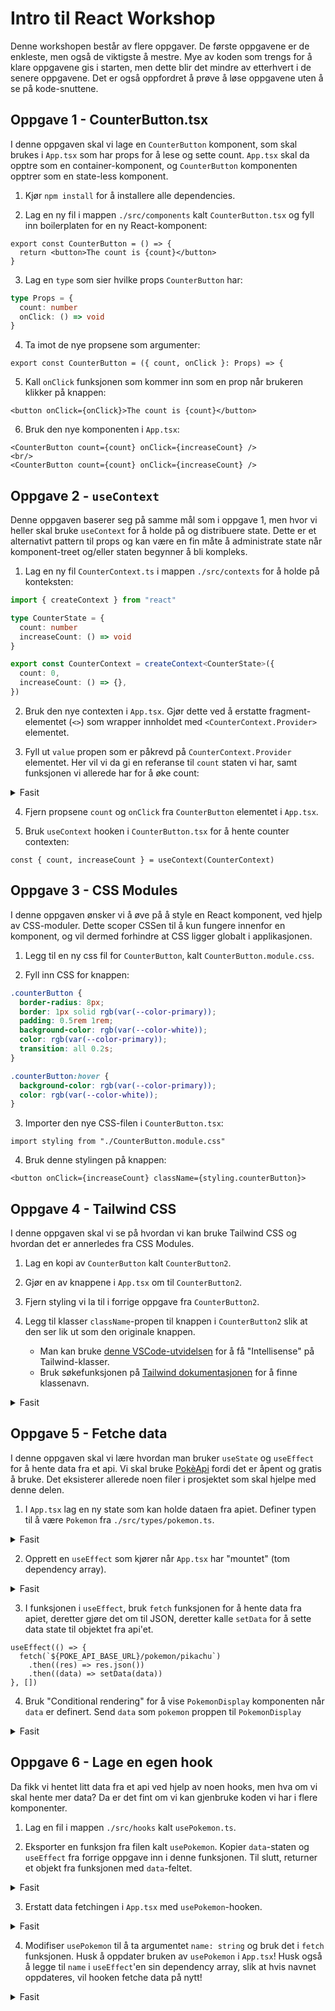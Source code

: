 # Intro til React Workshop

Denne workshopen består av flere oppgaver. De første oppgavene er de enkleste, men også de viktigste å mestre. Mye av koden som trengs for å klare oppgavene gis i starten, men dette blir det mindre av etterhvert i de senere oppgavene. Det er også oppfordret å prøve å løse oppgavene uten å se på kode-snuttene.

## Oppgave 1 - CounterButton.tsx

I denne oppgaven skal vi lage en `CounterButton` komponent, som skal brukes i `App.tsx` som har props for å lese og sette count. `App.tsx` skal da opptre som en container-komponent, og `CounterButton` komponenten opptrer som en state-less komponent.

1. Kjør `npm install` for å installere alle dependencies.

2. Lag en ny fil i mappen `./src/components` kalt `CounterButton.tsx` og fyll inn boilerplaten for en ny React-komponent:

```tsx
export const CounterButton = () => {
  return <button>The count is {count}</button>
}
```

3. Lag en `type` som sier hvilke props `CounterButton` har:

```ts
type Props = {
  count: number
  onClick: () => void
}
```

4. Ta imot de nye propsene som argumenter:

```tsx
export const CounterButton = ({ count, onClick }: Props) => {
```

5. Kall `onClick` funksjonen som kommer inn som en prop når brukeren klikker på knappen:

```tsx
<button onClick={onClick}>The count is {count}</button>
```

6. Bruk den nye komponenten i `App.tsx`:

```tsx
<CounterButton count={count} onClick={increaseCount} />
<br/>
<CounterButton count={count} onClick={increaseCount} />
```

## Oppgave 2 - `useContext`

Denne oppgaven baserer seg på samme mål som i oppgave 1, men hvor vi heller skal bruke `useContext` for å holde på og distribuere state. Dette er et alternativt pattern til props og kan være en fin måte å administrate state når komponent-treet og/eller staten begynner å bli kompleks.

1. Lag en ny fil `CounterContext.ts` i mappen `./src/contexts` for å holde på konteksten:

```ts
import { createContext } from "react"

type CounterState = {
  count: number
  increaseCount: () => void
}

export const CounterContext = createContext<CounterState>({
  count: 0,
  increaseCount: () => {},
})
```

2. Bruk den nye contexten i `App.tsx`. Gjør dette ved å erstatte fragment-elementet (`<>`) som wrapper innholdet med `<CounterContext.Provider>` elementet.

3. Fyll ut `value` propen som er påkrevd på `CounterContext.Provider` elementet. Her vil vi da gi en referanse til `count` staten vi har, samt funksjonen vi allerede har for å øke count:

<details>
  <summary>Fasit</summary>
  
  ```tsx
  <CounterContext.Provider value={{ count, increaseCount }}>
  ```
</details>

4. Fjern propsene `count` og `onClick` fra `CounterButton` elementet i `App.tsx`.

5. Bruk `useContext` hooken i `CounterButton.tsx` for å hente counter contexten:

```tsx
const { count, increaseCount } = useContext(CounterContext)
```

## Oppgave 3 - CSS Modules

I denne oppgaven ønsker vi å øve på å style en React komponent, ved hjelp av CSS-moduler. Dette scoper CSSen til å kun fungere innenfor en komponent, og vil dermed forhindre at CSS ligger globalt i applikasjonen.

1. Legg til en ny css fil for `CounterButton`, kalt `CounterButton.module.css`.

2. Fyll inn CSS for knappen:

```css
.counterButton {
  border-radius: 8px;
  border: 1px solid rgb(var(--color-primary));
  padding: 0.5rem 1rem;
  background-color: rgb(var(--color-white));
  color: rgb(var(--color-primary));
  transition: all 0.2s;
}

.counterButton:hover {
  background-color: rgb(var(--color-primary));
  color: rgb(var(--color-white));
}

```

3. Importer den nye CSS-filen i `CounterButton.tsx`:

```tsx
import styling from "./CounterButton.module.css"
```

4. Bruk denne stylingen på knappen:

```tsx
<button onClick={increaseCount} className={styling.counterButton}>
```

## Oppgave 4 - Tailwind CSS

I denne oppgaven skal vi se på hvordan vi kan bruke Tailwind CSS og hvordan det er annerledes fra CSS Modules.

1. Lag en kopi av `CounterButton` kalt `CounterButton2`.

2. Gjør en av knappene i `App.tsx` om til `CounterButton2`.

3. Fjern styling vi la til i forrige oppgave fra `CounterButton2`.

4. Legg til klasser `className`-propen til knappen i `CounterButton2` slik at den ser lik ut som den originale knappen.

   - Man kan bruke [denne VSCode-utvidelsen](https://marketplace.visualstudio.com/items?itemName=bradlc.vscode-tailwindcss) for å få "Intellisense" på Tailwind-klasser.
   - Bruk søkefunksjonen på [Tailwind dokumentasjonen](https://tailwindcss.com/) for å finne klassenavn.

<details>
  <summary>Fasit</summary>
  
  ```
  className="border border-primary text-base bg-white text-primary transition-colors duration-200 px-4 py-2 rounded-lg hover:bg-primary hover:text-white"
  ```
</details>

## Oppgave 5 - Fetche data

I denne oppgaven skal vi lære hvordan man bruker `useState` og `useEffect` for å hente data fra et api. Vi skal bruke [PokèApi](https://pokeapi.co/) fordi det er åpent og gratis å bruke. Det eksisterer allerede noen filer i prosjektet som skal hjelpe med denne delen.

1. I `App.tsx` lag en ny state som kan holde dataen fra apiet. Definer typen til å være `Pokemon` fra `./src/types/pokemon.ts`.

<details>
  <summary>Fasit</summary>
  
  ```tsx
  const [data, setData] = useState<Pokemon>()
  ```
</details>

2. Opprett en `useEffect` som kjører når `App.tsx` har "mountet" (tom dependency array).

<details>
  <summary>Fasit</summary>
  
  ```tsx
  useEffect(() => {}, [])
  ```
</details>

3. I funksjonen i `useEffect`, bruk `fetch` funksjonen for å hente data fra apiet, deretter gjøre det om til JSON, deretter kalle `setData` for å sette data state til objektet fra api'et.

```tsx
useEffect(() => {
  fetch(`${POKE_API_BASE_URL}/pokemon/pikachu`)
    .then((res) => res.json())
    .then((data) => setData(data))
}, [])
```

4. Bruk "Conditional rendering" for å vise `PokemonDisplay` komponenten når `data` er definert. Send `data` som `pokemon` proppen til `PokemonDisplay`

<details>
  <summary>Fasit</summary>
  
  ```tsx
  {data && <PokemonDisplay pokemon={data} />}
  ```
  
</details>

## Oppgave 6 - Lage en egen hook

Da fikk vi hentet litt data fra et api ved hjelp av noen hooks, men hva om vi skal hente mer data? Da er det fint om vi kan gjenbruke koden vi har i flere komponenter.

1. Lag en fil i mappen `./src/hooks` kalt `usePokemon.ts`.

2. Eksporter en funksjon fra filen kalt `usePokemon`. Kopier `data`-staten og `useEffect` fra forrige oppgave inn i denne funksjonen. Til slutt, returner et objekt fra funksjonen med `data`-feltet.

<details>
  <summary>Fasit</summary>
  
  ```tsx
  export const usePokemon = () => {
    const [data, setData] = useState<Pokemon>()

    useEffect(() => {
      fetch(`${POKE_API_BASE_URL}/pokemon/pikachu`)
        .then((res) => res.json())
        .then((data) => setData(data))
    }, [])

    return { data }
  }
  ```
</details>

3. Erstatt data fetchingen i `App.tsx` med `usePokemon`-hooken.

<details>
  <summary>Fasit</summary>
  
  ```tsx
  const { data } = usePokemon()
  ```
</details>

4. Modifiser `usePokemon` til å ta argumentet `name: string` og bruk det i `fetch` funksjonen. Husk å oppdater bruken av `usePokemon` i `App.tsx`! Husk også å legge til `name` i `useEffect`'en sin dependency array, slik at hvis navnet oppdateres, vil hooken fetche data på nytt!

<details>
  <summary>Fasit</summary>
  
  ```tsx
  export const usePokemon = (name: string) => {
    const [data, setData] = useState<Pokemon>()

    useEffect(() => {
      fetch(`${POKE_API_BASE_URL}/pokemon/${name}`)
        .then((res) => res.json())
        .then((data) => setData(data))
    }, [name])

    return { data }
  }
  ```
</details>
